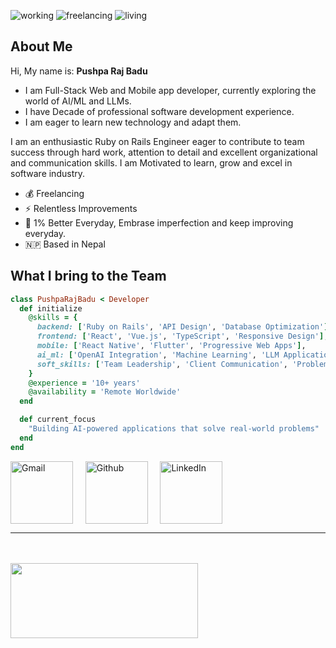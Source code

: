 <p align="left">
  <img alt=working src="https://img.shields.io/badge/working-web/mobile/AI/ML/LLM-3c9" />
  <img alt=freelancing src="https://img.shields.io/badge/job-remote-brightgreen" />
  <img alt=living src="https://img.shields.io/badge/Place-Nepal-blue" />
</p>

## About Me

Hi, My name is: **Pushpa Raj Badu**

- I am Full-Stack Web and Mobile app developer, currently exploring the world of AI/ML and LLMs.
- I have Decade of professional software development experience.
- I am eager to learn new technology and adapt them.

I am an enthusiastic Ruby on Rails Engineer eager to contribute to team success through
hard work, attention to detail and excellent organizational and communication
skills. I am Motivated to learn, grow and excel in software industry.

- 💰  Freelancing
- ⚡   Relentless Improvements
- 🚀  1% Better Everyday, Embrase imperfection and keep improving everyday.
- 🇳🇵 Based in Nepal

## What I bring to the Team

```ruby
class PushpaRajBadu < Developer
  def initialize
    @skills = {
      backend: ['Ruby on Rails', 'API Design', 'Database Optimization'],
      frontend: ['React', 'Vue.js', 'TypeScript', 'Responsive Design'],
      mobile: ['React Native', 'Flutter', 'Progressive Web Apps'],
      ai_ml: ['OpenAI Integration', 'Machine Learning', 'LLM Applications'],
      soft_skills: ['Team Leadership', 'Client Communication', 'Problem Solving']
    }
    @experience = '10+ years'
    @availability = 'Remote Worldwide'
  end

  def current_focus
    "Building AI-powered applications that solve real-world problems"
  end
end
```

<p align="left">
    <a href="mailto:pushparaj.badu@gmail.com" target="_blank" style="text-decoration:none">
        <img align="center" alt="Gmail" width="100px" src="https://img.shields.io/badge/-GMAIL-D14836?style=for-the-badge&logo=gmail&logoColor=white" /> &nbsp; &nbsp;
    </a>
    <a href="https://github.com/przbadu" target="_blank" style="text-decoration:none">
        <img align="center" alt="Github" width="100px" src="https://img.shields.io/badge/-GITHUB-black?style=for-the-badge&logo=github&logoColor=white"> &nbsp; &nbsp;
    </a>
    <a href="https://www.linkedin.com/in/przbadu" target="_blank" style="text-decoration:none">
        <img align="center" alt="LinkedIn" width="100px" src="https://img.shields.io/badge/-LINKEDIN-0077B5?style=for-the-badge&logo=linkedin&logoColor=white" /> &nbsp; &nbsp;
    </a>
</p>

<hr />

<br />
<br />

<a href="https://github.com/przbadu">
  <img align="left" width="300" height="120" src="https://github-readme-stats.vercel.app/api/top-langs/?username=przbadu&layout=compact&theme=material-palenight" />
</a>

